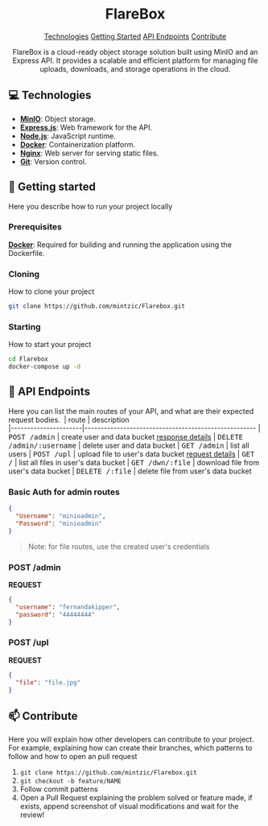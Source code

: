<h1 align="center" style="font-weight: bold;">FlareBox</h1>

<p align="center">
<a href="#tech">Technologies</a>
<a href="#started">Getting Started</a>
<a href="#routes">API Endpoints</a>
<a href="#contribute">Contribute</a> 
</p>

<p align="center">FlareBox is a cloud-ready object storage solution built using MinIO and an Express API. It provides a scalable and efficient platform for managing file uploads, downloads, and storage operations in the cloud.</p>

<h2 id="tech">💻 Technologies</h2>

- **[MinIO](https://min.io/)**: Object storage.
- **[Express.js](https://expressjs.com/)**: Web framework for the API.
- **[Node.js](https://nodejs.org/)**: JavaScript runtime.
- **[Docker](https://www.docker.com/)**: Containerization platform.
- **[Nginx](https://www.nginx.com/)**: Web server for serving static files.
- **[Git](https://git-scm.com/)**: Version control.

<h2 id="started">🚀 Getting started</h2>

Here you describe how to run your project locally

<h3>Prerequisites</h3>

**[Docker](https://www.docker.com/)**: Required for building and running the application using the Dockerfile.

<h3>Cloning</h3>

How to clone your project

```bash
git clone https://github.com/mintzic/Flarebox.git
```

<h3>Starting</h3>

How to start your project

```bash
cd Flarebox
docker-compose up -d
```

<h2 id="routes">📍 API Endpoints</h2>

Here you can list the main routes of your API, and what are their expected request bodies.
​
| route | description  
|----------------------|-----------------------------------------------------
| <kbd>POST /admin</kbd> | create user and data bucket [response details](#post-auth-detail)
| <kbd>DELETE /admin/:username</kbd> | delete user and data bucket
| <kbd>GET /admin</kbd> | list all users
| <kbd>POST /upl</kbd> | upload file to user's data bucket [request details](#post-file-detail)
| <kbd>GET /</kbd> | list all files in user's data bucket
| <kbd>GET /dwn/:file</kbd> | download file from user's data bucket
| <kbd>DELETE /:file</kbd> | delete file from user's data bucket

<h3>Basic Auth for admin routes</h3>

```json
{
  "Username": "minioadmin",
  "Password": "minioadmin"
}
```

> Note: for file routes, use the created user's credentials

<h3 id="post-auth-detail">POST /admin</h3>

**REQUEST**

```json
{
  "username": "fernandakipper",
  "password": "44444444"
}
```

<h3 id="post-file-detail">POST /upl</h3>

**REQUEST**

```json
{
  "file": "file.jpg"
}
```

<h2 id="contribute">📫 Contribute</h2>

Here you will explain how other developers can contribute to your project. For example, explaining how can create their branches, which patterns to follow and how to open an pull request

1. `git clone https://github.com/mintzic/Flarebox.git`
2. `git checkout -b feature/NAME`
3. Follow commit patterns
4. Open a Pull Request explaining the problem solved or feature made, if exists, append screenshot of visual modifications and wait for the review!
